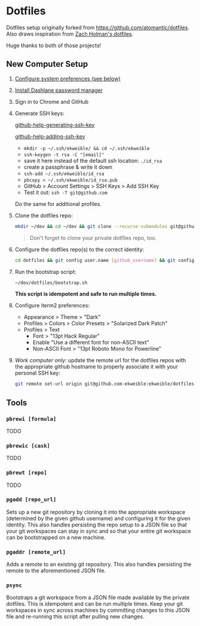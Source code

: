 # Dotfiles

Dotfiles setup originally forked from https://github.com/atomantic/dotfiles.
Also draws inspiration from [Zach Holman's dotfiles](https://github.com/holman/dotfiles).

Huge thanks to both of those projects!

## New Computer Setup

1. [Configure system preferences (see below)](#system-preferences)

1. [Install Dashlane password manager][dashlane]

1. Sign in to Chrome and GitHub

1. Generate SSH keys:

    [github-help-generating-ssh-key]

    [github-help-adding-ssh-key]

    - `mkdir -p ~/.ssh/ekweible/ && cd ~/.ssh/ekweible`
    - `ssh-keygen -t rsa -C "[email]"`
    - save it here instead of the default ssh location: `./id_rsa`
    - create a passphrase & write it down
    - `ssh-add ~/.ssh/ekweible/id_rsa`
    - `pbcopy < ~/.ssh/ekweible/id_rsa.pub`
    - GitHub > Account Settings > SSH Keys > Add SSH Key
    - Test it out: `ssh -T git@github.com`

    Do the same for additional profiles.

1. Clone the dotfiles repo:

    ```bash
    mkdir ~/dev && cd ~/dev && git clone --recurse-submodules git@github.com:ekweible/dotfiles.git && cd ~/dev/dotfiles
    ```

    > Don't forget to clone your private dotfiles repo, too.

1. Configure the dotfiles repo(s) to the correct identity:

    ```bash
    cd dotfiles && git config user.name [github_username] && git config user.email [github_email] && git config user.signingkey [signingkey]
    ```

1. Run the bootstrap script:

    ```bash
    ~/dev/dotfiles/bootstrap.sh
    ```

    **This script is idempotent and safe to run multiple times.**

1. Configure iterm2 preferences:

    - Appearance > Theme > "Dark"
    - Profiles > Colors > Color Presets > "Solarized Dark Patch"
    - Profiles > Text
      - Font > "13pt Hack Regular"
      - Enable "Use a different font for non-ASCII text"
      - Non-ASCII Font >  "13pt Roboto Mono for Powerline"

1. _Work computer only:_ update the remote url for the dotfiles repos with the appropriate github hostname to properly associate it with your personal SSH key:

    ```bash
    git remote set-url origin git@github.com-ekweible:ekweible/dotfiles.git
    ```

## Tools

### `pbrewi [formula]`

TODO

### `pbrewic [cask]`

TODO

### `pbrewt [repo]`

TODO

### `pgadd [repo_url]`

Sets up a new git repository by cloning it into the appropriate workspace
(determined by the given github username) and configuring it for the given
identity. This also handles persisting the repo setup to a JSON file so that
your git workspaces can stay in sync and so that your entire git workspace can
be bootstrapped on a new machine.

### `pgaddr [remote_url]`

Adds a remote to an existing git repository. This also handles persisting the
remote to the aforementioned JSON file.

### `psync`

Bootstraps a git workspace from a JSON file made available by the private
dotfiles. This is idempotent and can be run multiple times. Keep your git
workspaces in sync across machines by committing changes to this JSON file and
re-running this script after pulling new changes.

[dashlane]: https://www.dashlane.com/download
[github-help-generating-ssh-key]: https://help.github.com/articles/generating-a-new-ssh-key-and-adding-it-to-the-ssh-agent/
[github-help-adding-ssh-key]: https://help.github.com/articles/adding-a-new-ssh-key-to-your-github-account/
